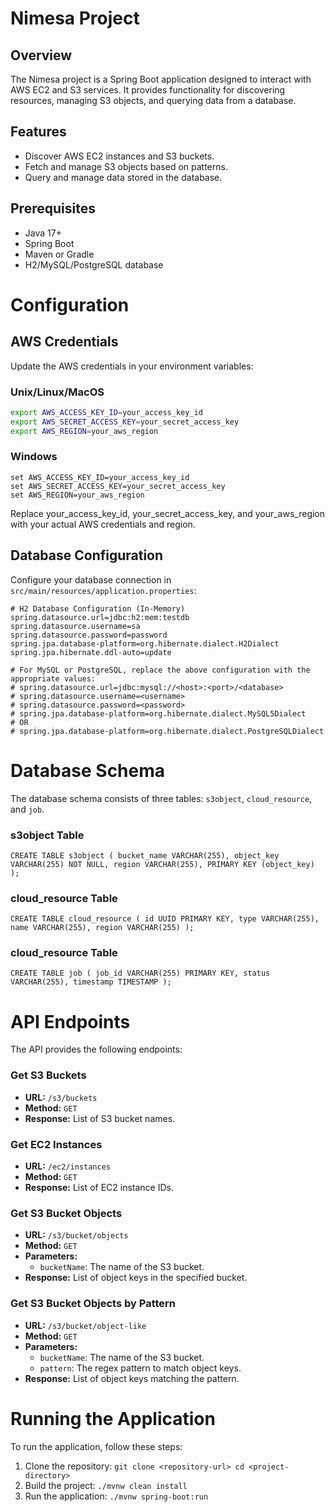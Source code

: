 # Nimesa Project

## Overview

The Nimesa project is a Spring Boot application designed to interact with AWS EC2 and S3 services. It provides functionality for discovering resources, managing S3 objects, and querying data from a database.

## Features

- Discover AWS EC2 instances and S3 buckets.
- Fetch and manage S3 objects based on patterns.
- Query and manage data stored in the database.

## Prerequisites

- Java 17+
- Spring Boot
- Maven or Gradle
- H2/MySQL/PostgreSQL database

Configuration
===============

**AWS Credentials**
----------------

Update the AWS credentials in your environment variables:

### Unix/Linux/MacOS

```bash
export AWS_ACCESS_KEY_ID=your_access_key_id
export AWS_SECRET_ACCESS_KEY=your_secret_access_key
export AWS_REGION=your_aws_region
```

### Windows
```
set AWS_ACCESS_KEY_ID=your_access_key_id
set AWS_SECRET_ACCESS_KEY=your_secret_access_key
set AWS_REGION=your_aws_region
```
Replace your_access_key_id, your_secret_access_key, and your_aws_region with your actual AWS credentials and region.


## Database Configuration

Configure your database connection in `src/main/resources/application.properties`:

```properties
# H2 Database Configuration (In-Memory)
spring.datasource.url=jdbc:h2:mem:testdb
spring.datasource.username=sa
spring.datasource.password=password
spring.jpa.database-platform=org.hibernate.dialect.H2Dialect
spring.jpa.hibernate.ddl-auto=update

# For MySQL or PostgreSQL, replace the above configuration with the appropriate values:
# spring.datasource.url=jdbc:mysql://<host>:<port>/<database>
# spring.datasource.username=<username>
# spring.datasource.password=<password>
# spring.jpa.database-platform=org.hibernate.dialect.MySQL5Dialect
# OR
# spring.jpa.database-platform=org.hibernate.dialect.PostgreSQLDialect
```

Database Schema
=====================

The database schema consists of three tables: `s3object`, `cloud_resource`, and `job`.

### s3object Table
```
CREATE TABLE s3object ( bucket_name VARCHAR(255), object_key VARCHAR(255) NOT NULL, region VARCHAR(255), PRIMARY KEY (object_key) );
```

### cloud_resource Table
```
CREATE TABLE cloud_resource ( id UUID PRIMARY KEY, type VARCHAR(255), name VARCHAR(255), region VARCHAR(255) );
```
### cloud_resource Table

```
CREATE TABLE job ( job_id VARCHAR(255) PRIMARY KEY, status VARCHAR(255), timestamp TIMESTAMP );
```


**API Endpoints**
===============

The API provides the following endpoints:

### Get S3 Buckets

* **URL:** `/s3/buckets`
* **Method:** `GET`
* **Response:** List of S3 bucket names.

### Get EC2 Instances

* **URL:** `/ec2/instances`
* **Method:** `GET`
* **Response:** List of EC2 instance IDs.

### Get S3 Bucket Objects

* **URL:** `/s3/bucket/objects`
* **Method:** `GET`
* **Parameters:**
   + `bucketName`: The name of the S3 bucket.
* **Response:** List of object keys in the specified bucket.

### Get S3 Bucket Objects by Pattern

* **URL:** `/s3/bucket/object-like`
* **Method:** `GET`
* **Parameters:**
   + `bucketName`: The name of the S3 bucket.
   + `pattern`: The regex pattern to match object keys.
* **Response:** List of object keys matching the pattern.

**Running the Application**
==========================

To run the application, follow these steps:

1. Clone the repository: ```git clone <repository-url> cd <project-directory>```
2. Build the project: ```./mvnw clean install```
3. Run the application: ```./mvnw spring-boot:run```

